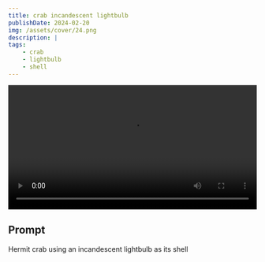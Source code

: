 ```yaml
---
title: crab incandescent lightbulb
publishDate: 2024-02-20
img: /assets/cover/24.png
description: |
tags:
    - crab
    - lightbulb
    - shell
---
```


<video style="width: 100%;" src="/assets/video/crab-incandescent-lightbulb.mp4" controls ></video>

## Prompt

Hermit crab using an incandescent lightbulb as its shell
